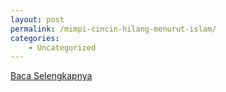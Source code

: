 ```yaml
---
layout: post
permalink: /mimpi-cincin-hilang-menurut-islam/
categories:
    - Uncategorized
---
```


[Baca Selengkapnya](/02)